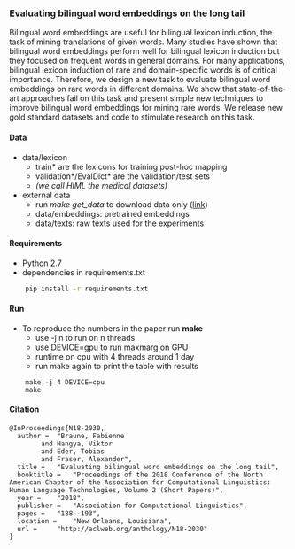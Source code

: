 ### Evaluating bilingual word embeddings on the long tail

Bilingual word embeddings are useful for bilingual lexicon induction,
the task of mining translations of given words. Many studies have
shown that bilingual word embeddings perform well for bilingual
lexicon induction but they focused on frequent words in general
domains. For many applications, bilingual lexicon induction of rare
and domain-specific words is of critical importance. Therefore, we
design a new task to evaluate bilingual word embeddings on rare words
in different domains. We show that state-of-the-art approaches fail on
this task and present simple new techniques to improve bilingual word
embeddings for mining rare words. We release new gold standard datasets
and code to stimulate research on this task.

#### Data

* data/lexicon
	* train\* are the lexicons for training post-hoc mapping
	* validation\*/EvalDict\* are the validation/test sets
	* *(we call HIML the medical datasets)*
* external data
	* run *make get_data* to download data only ([link](http://cis.uni-muenchen.de/~hangyav/data/rareword_mining.zip))
	* data/embeddings: pretrained embeddings
	* data/texts: raw texts used for the experiments

#### Requirements

* Python 2.7
* dependencies in requirements.txt

```sh
	pip install -r requirements.txt
```

#### Run

* To reproduce the numbers in the paper run __make__
	* use -j n to run on n threads
	* use DEVICE=gpu to run maxmarg on GPU
	* runtime on cpu with 4 threads around 1 day
	* run make again to print the table with results

```
	make -j 4 DEVICE=cpu
	make
```



#### Citation

```
@InProceedings{N18-2030,
  author = 	"Braune, Fabienne
		and Hangya, Viktor
		and Eder, Tobias
		and Fraser, Alexander",
  title = 	"Evaluating bilingual word embeddings on the long tail",
  booktitle = 	"Proceedings of the 2018 Conference of the North American Chapter of the Association for Computational Linguistics: Human Language Technologies, Volume 2 (Short Papers)",
  year = 	"2018",
  publisher = 	"Association for Computational Linguistics",
  pages = 	"188--193",
  location = 	"New Orleans, Louisiana",
  url = 	"http://aclweb.org/anthology/N18-2030"
}
```
